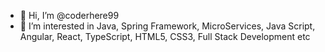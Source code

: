 - 👋 Hi, I’m @coderhere99
- 👀 I’m interested in Java, Spring Framework, MicroServices, Java Script, Angular, React, TypeScript, HTML5, CSS3, Full Stack Development etc

<!---
coderhere99/coderhere99 is a ✨ special ✨ repository because its `README.md` (this file) appears on your GitHub profile.
You can click the Preview link to take a look at your changes.
--->
